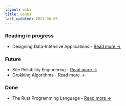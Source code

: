 ```yaml
---
layout: wiki
title: Books
last_updated: 2021-06-06
---
```



### Reading in progress

- Designing Data-Intensive Applications - [Read more →](https://www.amazon.es/Designing-Data-Intensive-Applications-Reliable-Maintainable/dp/1449373321)


### Future
- Site Reliability Engineering - [Read more →](https://www.amazon.es/Site-Reliability-Engineering-Betsy-Beyer/dp/149192912X/ref=sr_1_1?__mk_es_ES=%C3%85M%C3%85%C5%BD%C3%95%C3%91&crid=1B2VKRAX5M5CN&dchild=1&keywords=site+reliability+engineering&qid=1622966938&sprefix=site+%2Caps%2C168&sr=8-1)
- Grokking Algorithms - [Read more →](https://www.amazon.es/Grokking-Algorithms-illustrated-programmers-curious/dp/1617292230/ref=sr_1_1?__mk_es_ES=%C3%85M%C3%85%C5%BD%C3%95%C3%91&dchild=1&keywords=grokking+algorithms&qid=1622966905&sr=8-1)

### Done
- The Rust Programming Language - [Read more →](https://doc.rust-lang.org/book/)
